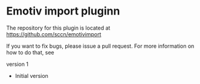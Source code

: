 # Emotiv import pluginn

The repository for this plugin is located at
https://github.com/sccn/emotivimport

If you want to fix bugs, please issue a pull request. For more
information on how to do that, see

version 1
- Initial version
